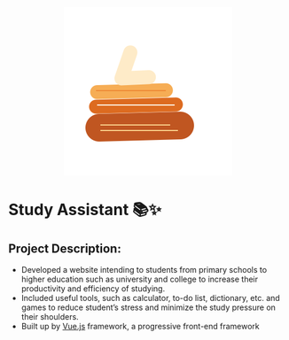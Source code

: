 <p align="center">
    <img src="logo.svg" />
</p>

# Study Assistant 📚✨

## Project Description: 
- Developed a website intending to students from primary schools to higher education such as university and college to increase their productivity and efficiency of studying.
- Included useful tools, such as calculator, to-do list, dictionary, etc. and games to reduce student’s stress and minimize the study pressure on their shoulders.
- Built up by [Vue.js](https://vuejs.org/) framework, a progressive front-end framework
